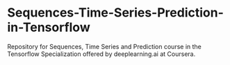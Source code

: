 # Sequences-Time-Series-Prediction-in-Tensorflow
Repository for Sequences, Time Series and Prediction course in the Tensorflow Specialization offered by deeplearning.ai at Coursera.
